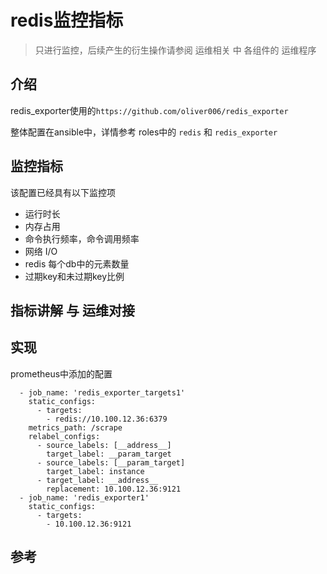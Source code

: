 # redis监控指标

> 只进行监控，后续产生的衍生操作请参阅 运维相关 中 各组件的 运维程序

## 介绍

redis_exporter使用的`https://github.com/oliver006/redis_exporter`

整体配置在ansible中，详情参考 roles中的 `redis` 和 `redis_exporter`

## 监控指标

该配置已经具有以下监控项

- 运行时长
- 内存占用
- 命令执行频率，命令调用频率
- 网络 I/O
- redis 每个db中的元素数量
- 过期key和未过期key比例

## 指标讲解 与 运维对接

## 实现

prometheus中添加的配置

```
  - job_name: 'redis_exporter_targets1'
    static_configs:
      - targets:
        - redis://10.100.12.36:6379
    metrics_path: /scrape
    relabel_configs:
      - source_labels: [__address__]
        target_label: __param_target
      - source_labels: [__param_target]
        target_label: instance
      - target_label: __address__
        replacement: 10.100.12.36:9121
  - job_name: 'redis_exporter1'
    static_configs:
      - targets:
        - 10.100.12.36:9121
```

## 参考

